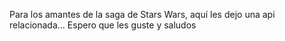 Para los amantes de la saga de Stars Wars, aquí les dejo una api relacionada...
Espero que les guste y saludos 
